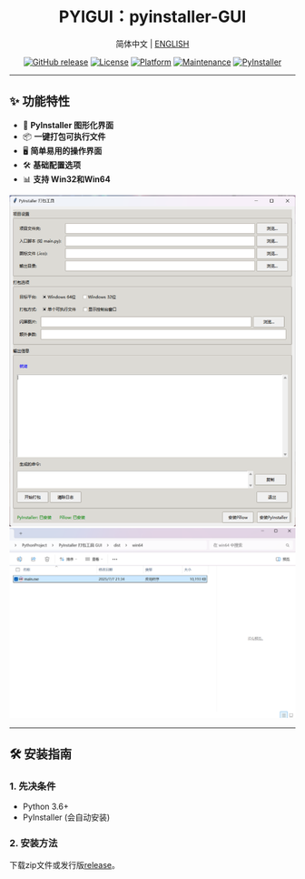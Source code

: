 <div align="center"><h1>PYIGUI：pyinstaller-GUI</h1>

简体中文 | <a href="README.md">ENGLISH</a>

[![GitHub release](https://img.shields.io/github/release/AMTOPA/pyinstaller-GUI.svg?style=for-the-badge)](https://github.com/AMTOPA/pyinstaller-GUI/releases)
[![License](https://img.shields.io/badge/license-MIT-blue?style=for-the-badge)](https://opensource.org/licenses/MIT)
[![Platform](https://img.shields.io/badge/platform-Windows%20|%20Linux%20|%20macOS-blue?style=for-the-badge)](https://github.com/AMTOPA/pyinstaller-GUI)
[![Maintenance](https://img.shields.io/badge/Maintained%3F-yes-green?style=for-the-badge)](https://github.com/AMTOPA/pyinstaller-GUI/graphs/commit-activity)
[![PyInstaller](https://img.shields.io/badge/PyInstaller-GUI-orange?style=for-the-badge&logo=python)](https://www.pyinstaller.org/)

</div>

---

## ✨ 功能特性

- 🚀 **PyInstaller 图形化界面**
- 📦 **一键打包可执行文件**
- 🖥️ **简单易用的操作界面**
- 🛠️ **基础配置选项**
- 📊 **支持 Win32和Win64**

<div align="center">

<img src="./fig/1.png" width="800" alt="主界面">

<img src="./fig/2.png" width="800" alt="打包结果">

</div>

---

## 🛠️ 安装指南

### 1. 先决条件

- Python 3.6+
- PyInstaller (会自动安装)

### 2. 安装方法

下载zip文件或发行版<a href="https://github.com/AMTOPA/pyinstaller-GUI/releases">release</a>。










